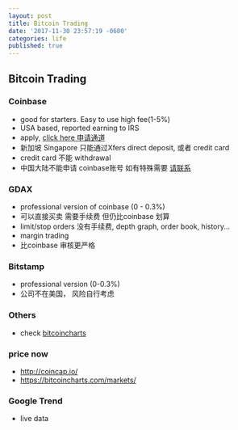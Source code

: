 ```yaml
---
layout: post
title: Bitcoin Trading
date: '2017-11-30 23:57:19 -0600'
categories: life
published: true
---
```

## Bitcoin Trading

### Coinbase
 - good for starters. Easy to use high fee(1-5%)
 - USA based, reported earning to IRS
 - apply, [click here 申请通道](https://www.coinbase.com/join/5a20017f6a660b01a7df57cb)
 - 新加坡 Singapore 只能通过Xfers direct deposit, 或者 credit card
 - credit card 不能 withdrawal
 - 中国大陆不能申请 coinbase账号 如有特殊需要 [请联系](mailto:bylion1990@gmail.com)


### GDAX
 - professional version of coinbase (0 - 0.3%)
 - 可以直接买卖 需要手续费 但仍比coinbase 划算
 - limit/stop orders 没有手续费, depth graph, order book, history...
 - margin trading
 - 比coinbase 审核更严格


### Bitstamp
 - professional version (0-0.3%)
 - 公司不在美国， 风险自行考虑


### Others
 - check [bitcoincharts](https://bitcoincharts.com/)



### price now
 - http://coincap.io/
 - https://bitcoincharts.com/markets/



### Google Trend
 - live data





    <script type="text/javascript" src="https://ssl.gstatic.com/trends_nrtr/1225_RC05/embed_loader.js"></script> <script type="text/javascript"> trends.embed.renderExploreWidget("TIMESERIES", {"comparisonItem":[{"keyword":"ethereum","geo":"","time":"now 7-d"},{"keyword":"bitcoin","geo":"","time":"now 7-d"},{"keyword":"litecoin","geo":"","time":"now 7-d"}],"category":0,"property":""}, {"exploreQuery":"date=now 7-d,now 7-d,now 7-d&q=ethereum,bitcoin,litecoin","guestPath":"https://trends.google.com:443/trends/embed/"}); </script>
